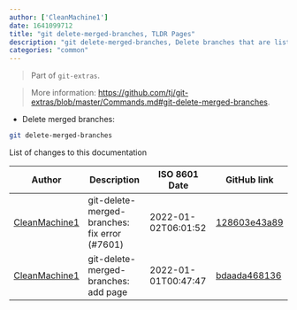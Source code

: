 ```yaml
---
author: ['CleanMachine1']
date: 1641099712
title: "git delete-merged-branches, TLDR Pages"
description: "git delete-merged-branches, Delete branches that are listed in `git branch --merged` excluding master."
categories: "common"
---
```

> Part of `git-extras`.

> More information: <https://github.com/tj/git-extras/blob/master/Commands.md#git-delete-merged-branches>.

- Delete merged branches:

```bash
git delete-merged-branches
```
List of changes to this documentation


Author | Description | ISO 8601 Date | GitHub link
------|-----|-----|-----
[CleanMachine1](mailto:78213164+CleanMachine1@users.noreply.github.com) | git-delete-merged-branches: fix error (#7601) | 2022-01-02T06:01:52 | [128603e43a89](https://github.com/tldr-pages/tldr/commit/128603e43a89d6fe5e7b9add6886adb1c99f26e1)
[CleanMachine1](mailto:78213164+CleanMachine1@users.noreply.github.com) | git-delete-merged-branches: add page | 2022-01-01T00:47:47 | [bdaada468136](https://github.com/tldr-pages/tldr/commit/bdaada468136f24f4f1d92b0fb78a4444a70945d)

